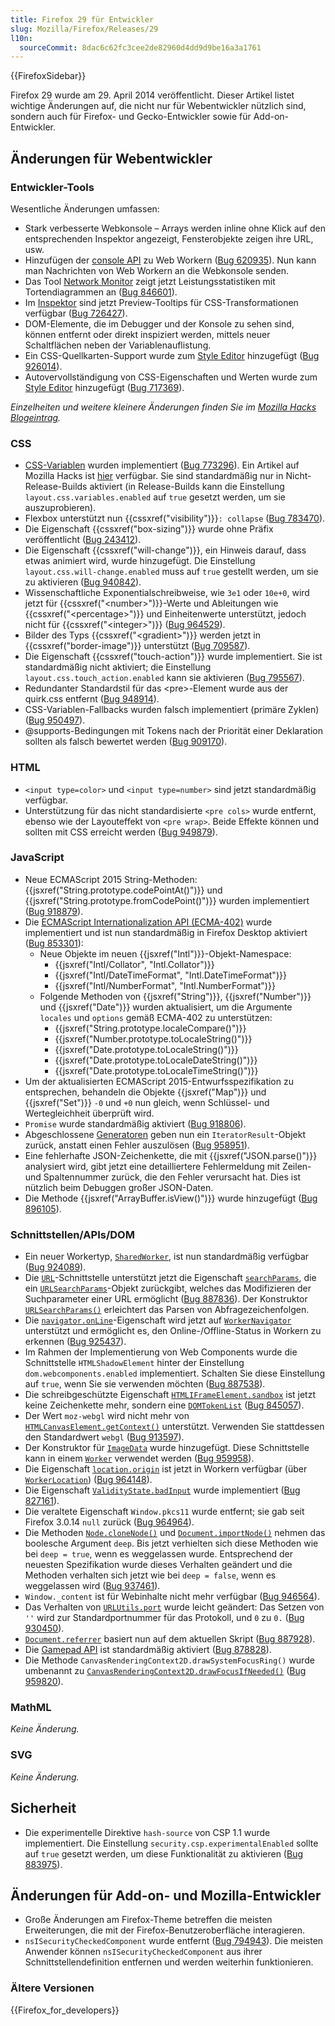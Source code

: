 ```yaml
---
title: Firefox 29 für Entwickler
slug: Mozilla/Firefox/Releases/29
l10n:
  sourceCommit: 8dac6c62fc3cee2de82960d4dd9d9be16a3a1761
---
```


{{FirefoxSidebar}}

Firefox 29 wurde am 29. April 2014 veröffentlicht. Dieser Artikel listet wichtige Änderungen auf, die nicht nur für Webentwickler nützlich sind, sondern auch für Firefox- und Gecko-Entwickler sowie für Add-on-Entwickler.

## Änderungen für Webentwickler

### Entwickler-Tools

Wesentliche Änderungen umfassen:

- Stark verbesserte Webkonsole – Arrays werden inline ohne Klick auf den entsprechenden Inspektor angezeigt, Fensterobjekte zeigen ihre URL, usw.
- Hinzufügen der [console API](/de/docs/Web/API/Console_API) zu Web Workern ([Bug 620935](https://bugzil.la/620935)). Nun kann man Nachrichten von Web Workern an die Webkonsole senden.
- Das Tool [Network Monitor](https://firefox-source-docs.mozilla.org/devtools-user/network_monitor/index.html) zeigt jetzt Leistungsstatistiken mit Tortendiagrammen an ([Bug 846601](https://bugzil.la/846601)).
- Im [Inspektor](https://firefox-source-docs.mozilla.org/devtools-user/page_inspector/index.html) sind jetzt Preview-Tooltips für CSS-Transformationen verfügbar ([Bug 726427](https://bugzil.la/726427)).
- DOM-Elemente, die im Debugger und der Konsole zu sehen sind, können entfernt oder direkt inspiziert werden, mittels neuer Schaltflächen neben der Variablenauflistung.
- Ein CSS-Quellkarten-Support wurde zum [Style Editor](https://firefox-source-docs.mozilla.org/devtools-user/style_editor/index.html) hinzugefügt ([Bug 926014](https://bugzil.la/926014)).
- Autovervollständigung von CSS-Eigenschaften und Werten wurde zum [Style Editor](https://firefox-source-docs.mozilla.org/devtools-user/style_editor/index.html) hinzugefügt ([Bug 717369](https://bugzil.la/717369)).

_Einzelheiten und weitere kleinere Änderungen finden Sie im [Mozilla Hacks Blogeintrag](https://hacks.mozilla.org/2014/02/css-source-map-support-network-performance-analysis-more-firefox-developer-tools-episode-29/)._

### CSS

- [CSS-Variablen](/de/docs/Web/CSS/CSS_cascading_variables/Using_CSS_custom_properties) wurden implementiert ([Bug 773296](https://bugzil.la/773296)). Ein Artikel auf Mozilla Hacks ist [hier](https://hacks.mozilla.org/2013/12/css-variables-in-firefox-nightly/) verfügbar. Sie sind standardmäßig nur in Nicht-Release-Builds aktiviert (in Release-Builds kann die Einstellung `layout.css.variables.enabled` auf `true` gesetzt werden, um sie auszuprobieren).
- Flexbox unterstützt nun {{cssxref("visibility")}}`: collapse` ([Bug 783470](https://bugzil.la/783470)).
- Die Eigenschaft {{cssxref("box-sizing")}} wurde ohne Präfix veröffentlicht ([Bug 243412](https://bugzil.la/243412)).
- Die Eigenschaft {{cssxref("will-change")}}, ein Hinweis darauf, dass etwas animiert wird, wurde hinzugefügt. Die Einstellung `layout.css.will-change.enabled` muss auf `true` gestellt werden, um sie zu aktivieren ([Bug 940842](https://bugzil.la/940842)).
- Wissenschaftliche Exponentialschreibweise, wie `3e1` oder `10e+0`, wird jetzt für {{cssxref("&lt;number&gt;")}}-Werte und Ableitungen wie {{cssxref("&lt;percentage&gt;")}} und Einheitenwerte unterstützt, jedoch nicht für {{cssxref("&lt;integer&gt;")}} ([Bug 964529](https://bugzil.la/964529)).
- Bilder des Typs {{cssxref("&lt;gradient&gt;")}} werden jetzt in {{cssxref("border-image")}} unterstützt ([Bug 709587](https://bugzil.la/709587)).
- Die Eigenschaft {{cssxref("touch-action")}} wurde implementiert. Sie ist standardmäßig nicht aktiviert; die Einstellung `layout.css.touch_action.enabled` kann sie aktivieren ([Bug 795567](https://bugzil.la/795567)).
- Redundanter Standardstil für das \<pre>-Element wurde aus der quirk.css entfernt ([Bug 948914](https://bugzil.la/948914)).
- CSS-Variablen-Fallbacks wurden falsch implementiert (primäre Zyklen) ([Bug 950497](https://bugzil.la/950497)).
- @supports-Bedingungen mit Tokens nach der Priorität einer Deklaration sollten als falsch bewertet werden ([Bug 909170](https://bugzil.la/909170)).

### HTML

- `<input type=color>` und `<input type=number>` sind jetzt standardmäßig verfügbar.
- Unterstützung für das nicht standardisierte `<pre cols>` wurde entfernt, ebenso wie der Layouteffekt von `<pre wrap>`. Beide Effekte können und sollten mit CSS erreicht werden ([Bug 949879](https://bugzil.la/949879)).

### JavaScript

- Neue ECMAScript 2015 String-Methoden: {{jsxref("String.prototype.codePointAt()")}} und {{jsxref("String.prototype.fromCodePoint()")}} wurden implementiert ([Bug 918879](https://bugzil.la/918879)).
- Die [ECMAScript Internationalization API (ECMA-402)](https://402.ecma-international.org/1.0/) wurde implementiert und ist nun standardmäßig in Firefox Desktop aktiviert ([Bug 853301](https://bugzil.la/853301)):
  - Neue Objekte im neuen {{jsxref("Intl")}}-Objekt-Namespace:
    - {{jsxref("Intl/Collator", "Intl.Collator")}}
    - {{jsxref("Intl/DateTimeFormat", "Intl.DateTimeFormat")}}
    - {{jsxref("Intl/NumberFormat", "Intl.NumberFormat")}}
  - Folgende Methoden von {{jsxref("String")}}, {{jsxref("Number")}} und {{jsxref("Date")}} wurden aktualisiert, um die Argumente `locales` und `options` gemäß ECMA-402 zu unterstützen:
    - {{jsxref("String.prototype.localeCompare()")}}
    - {{jsxref("Number.prototype.toLocaleString()")}}
    - {{jsxref("Date.prototype.toLocaleString()")}}
    - {{jsxref("Date.prototype.toLocaleDateString()")}}
    - {{jsxref("Date.prototype.toLocaleTimeString()")}}
- Um der aktualisierten ECMAScript 2015-Entwurfsspezifikation zu entsprechen, behandeln die Objekte {{jsxref("Map")}} und {{jsxref("Set")}} `-0` und `+0` nun gleich, wenn Schlüssel- und Wertegleichheit überprüft wird.
- `Promise` wurde standardmäßig aktiviert ([Bug 918806](https://bugzil.la/918806)).
- Abgeschlossene [Generatoren](/de/docs/Web/JavaScript/Reference/Statements/function*) geben nun ein `IteratorResult`-Objekt zurück, anstatt einen Fehler auszulösen ([Bug 958951](https://bugzil.la/958951)).
- Eine fehlerhafte JSON-Zeichenkette, die mit {{jsxref("JSON.parse()")}} analysiert wird, gibt jetzt eine detailliertere Fehlermeldung mit Zeilen- und Spaltennummer zurück, die den Fehler verursacht hat. Dies ist nützlich beim Debuggen großer JSON-Daten.
- Die Methode {{jsxref("ArrayBuffer.isView()")}} wurde hinzugefügt ([Bug 896105](https://bugzil.la/896105)).

### Schnittstellen/APIs/DOM

- Ein neuer Workertyp, [`SharedWorker`](/de/docs/Web/API/SharedWorker), ist nun standardmäßig verfügbar ([Bug 924089](https://bugzil.la/924089)).
- Die [`URL`](/de/docs/Web/API/URL)-Schnittstelle unterstützt jetzt die Eigenschaft [`searchParams`](/de/docs/Web/API/URL/searchParams), die ein [`URLSearchParams`](/de/docs/Web/API/URLSearchParams)-Objekt zurückgibt, welches das Modifizieren der Suchparameter einer URL ermöglicht ([Bug 887836](https://bugzil.la/887836)). Der Konstruktor [`URLSearchParams()`](/de/docs/Web/API/URLSearchParams/URLSearchParams) erleichtert das Parsen von Abfragezeichenfolgen.
- Die [`navigator.onLine`](/de/docs/Web/API/WorkerNavigator/onLine)-Eigenschaft wird jetzt auf [`WorkerNavigator`](/de/docs/Web/API/WorkerNavigator) unterstützt und ermöglicht es, den Online-/Offline-Status in Workern zu erkennen ([Bug 925437](https://bugzil.la/925437)).
- Im Rahmen der Implementierung von Web Components wurde die Schnittstelle `HTMLShadowElement` hinter der Einstellung `dom.webcomponents.enabled` implementiert. Schalten Sie diese Einstellung auf `true`, wenn Sie sie verwenden möchten ([Bug 887538](https://bugzil.la/887538)).
- Die schreibgeschützte Eigenschaft [`HTMLIFrameElement.sandbox`](/de/docs/Web/API/HTMLIFrameElement/sandbox) ist jetzt keine Zeichenkette mehr, sondern eine [`DOMTokenList`](/de/docs/Web/API/DOMTokenList) ([Bug 845057](https://bugzil.la/845057)).
- Der Wert `moz-webgl` wird nicht mehr von [`HTMLCanvasElement.getContext()`](/de/docs/Web/API/HTMLCanvasElement/getContext) unterstützt. Verwenden Sie stattdessen den Standardwert `webgl` ([Bug 913597](https://bugzil.la/913597)).
- Der Konstruktor für [`ImageData`](/de/docs/Web/API/ImageData) wurde hinzugefügt. Diese Schnittstelle kann in einem [`Worker`](/de/docs/Web/API/Worker) verwendet werden ([Bug 959958](https://bugzil.la/959958)).
- Die Eigenschaft [`location.origin`](/de/docs/Web/API/WorkerLocation/origin) ist jetzt in Workern verfügbar (über [`WorkerLocation`](/de/docs/Web/API/WorkerLocation)) ([Bug 964148](https://bugzil.la/964148)).
- Die Eigenschaft [`ValidityState.badInput`](/de/docs/Web/API/ValidityState/badInput) wurde implementiert ([Bug 827161](https://bugzil.la/827161)).
- Die veraltete Eigenschaft `Window.pkcs11` wurde entfernt; sie gab seit Firefox 3.0.14 `null` zurück ([Bug 964964](https://bugzil.la/964964)).
- Die Methoden [`Node.cloneNode()`](/de/docs/Web/API/Node/cloneNode) und [`Document.importNode()`](/de/docs/Web/API/Document/importNode) nehmen das boolesche Argument `deep`. Bis jetzt verhielten sich diese Methoden wie bei `deep = true`, wenn es weggelassen wurde. Entsprechend der neuesten Spezifikation wurde dieses Verhalten geändert und die Methoden verhalten sich jetzt wie bei `deep = false`, wenn es weggelassen wird ([Bug 937461](https://bugzil.la/937461)).
- `Window._content` ist für Webinhalte nicht mehr verfügbar ([Bug 946564](https://bugzil.la/946564)).
- Das Verhalten von [`URLUtils.port`](/de/docs/Web/API/HTMLAnchorElement/port) wurde leicht geändert: Das Setzen von `''` wird zur Standardportnummer für das Protokoll, und `0` zu `0.` ([Bug 930450](https://bugzil.la/930450)).
- [`Document.referrer`](/de/docs/Web/API/Document/referrer) basiert nun auf dem aktuellen Skript ([Bug 887928](https://bugzil.la/887928)).
- Die [Gamepad API](/de/docs/Web/API/Gamepad_API/Using_the_Gamepad_API) ist standardmäßig aktiviert ([Bug 878828](https://bugzil.la/878828)).
- Die Methode `CanvasRenderingContext2D.drawSystemFocusRing()` wurde umbenannt zu [`CanvasRenderingContext2D.drawFocusIfNeeded()`](/de/docs/Web/API/CanvasRenderingContext2D/drawFocusIfNeeded) ([Bug 959820](https://bugzil.la/959820)).

### MathML

_Keine Änderung._

### SVG

_Keine Änderung._

## Sicherheit

- Die experimentelle Direktive `hash-source` von CSP 1.1 wurde implementiert. Die Einstellung `security.csp.experimentalEnabled` sollte auf `true` gesetzt werden, um diese Funktionalität zu aktivieren ([Bug 883975](https://bugzil.la/883975)).

## Änderungen für Add-on- und Mozilla-Entwickler

- Große Änderungen am Firefox-Theme betreffen die meisten Erweiterungen, die mit der Firefox-Benutzeroberfläche interagieren.
- `nsISecurityCheckedComponent` wurde entfernt ([Bug 794943](https://bugzil.la/794943)). Die meisten Anwender können `nsISecurityCheckedComponent` aus ihrer Schnittstellendefinition entfernen und werden weiterhin funktionieren.

### Ältere Versionen

{{Firefox_for_developers}}
